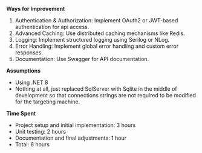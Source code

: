 **Ways for Improvement**
1. Authentication & Authorization: Implement OAuth2 or JWT-based authentication for api access.
2. Advanced Caching: Use distributed caching mechanisms like Redis.
3. Logging: Implement structured logging using Serilog or NLog.
4. Error Handling: Implement global error handling and custom error responses.
5. Documentation: Use Swagger for API documentation.

**Assumptions**
- Using .NET 8
- Nothing at all, just replaced SqlServer with Sqlite in the middle of development so that connections strings are not required to be modified for the targeting machine.

**Time Spent**
- Project setup and initial implementation: 3 hours
- Unit testing: 2 hours
- Documentation and final adjustments: 1 hour
- Total: 6 hours
